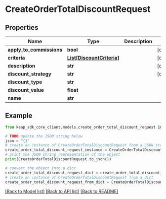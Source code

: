 # CreateOrderTotalDiscountRequest


## Properties

Name | Type | Description | Notes
------------ | ------------- | ------------- | -------------
**apply_to_commissions** | **bool** |  | [optional] 
**criteria** | [**List[DiscountCriteria]**](DiscountCriteria.md) |  | [optional] 
**description** | **str** |  | [optional] 
**discount_strategy** | **str** |  | [optional] 
**discount_type** | **str** |  | 
**discount_value** | **float** |  | 
**name** | **str** |  | 

## Example

```python
from keap_sdk_core_client.models.create_order_total_discount_request import CreateOrderTotalDiscountRequest

# TODO update the JSON string below
json = "{}"
# create an instance of CreateOrderTotalDiscountRequest from a JSON string
create_order_total_discount_request_instance = CreateOrderTotalDiscountRequest.from_json(json)
# print the JSON string representation of the object
print(CreateOrderTotalDiscountRequest.to_json())

# convert the object into a dict
create_order_total_discount_request_dict = create_order_total_discount_request_instance.to_dict()
# create an instance of CreateOrderTotalDiscountRequest from a dict
create_order_total_discount_request_from_dict = CreateOrderTotalDiscountRequest.from_dict(create_order_total_discount_request_dict)
```
[[Back to Model list]](../README.md#documentation-for-models) [[Back to API list]](../README.md#documentation-for-api-endpoints) [[Back to README]](../README.md)


